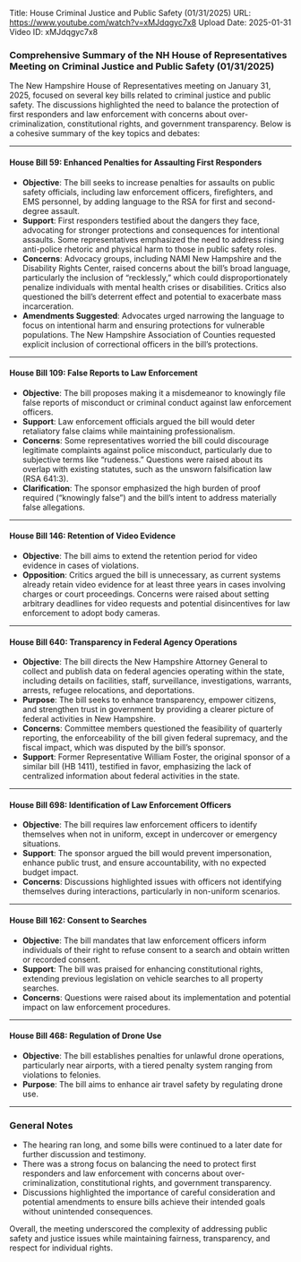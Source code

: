 Title: House Criminal Justice and Public Safety (01/31/2025)
URL: https://www.youtube.com/watch?v=xMJdqgyc7x8
Upload Date: 2025-01-31
Video ID: xMJdqgyc7x8

### Comprehensive Summary of the NH House of Representatives Meeting on Criminal Justice and Public Safety (01/31/2025)

The New Hampshire House of Representatives meeting on January 31, 2025, focused on several key bills related to criminal justice and public safety. The discussions highlighted the need to balance the protection of first responders and law enforcement with concerns about over-criminalization, constitutional rights, and government transparency. Below is a cohesive summary of the key topics and debates:

---

#### **House Bill 59: Enhanced Penalties for Assaulting First Responders**
- **Objective**: The bill seeks to increase penalties for assaults on public safety officials, including law enforcement officers, firefighters, and EMS personnel, by adding language to the RSA for first and second-degree assault.
- **Support**: First responders testified about the dangers they face, advocating for stronger protections and consequences for intentional assaults. Some representatives emphasized the need to address rising anti-police rhetoric and physical harm to those in public safety roles.
- **Concerns**: Advocacy groups, including NAMI New Hampshire and the Disability Rights Center, raised concerns about the bill’s broad language, particularly the inclusion of “recklessly,” which could disproportionately penalize individuals with mental health crises or disabilities. Critics also questioned the bill’s deterrent effect and potential to exacerbate mass incarceration.
- **Amendments Suggested**: Advocates urged narrowing the language to focus on intentional harm and ensuring protections for vulnerable populations. The New Hampshire Association of Counties requested explicit inclusion of correctional officers in the bill’s protections.

---

#### **House Bill 109: False Reports to Law Enforcement**
- **Objective**: The bill proposes making it a misdemeanor to knowingly file false reports of misconduct or criminal conduct against law enforcement officers.
- **Support**: Law enforcement officials argued the bill would deter retaliatory false claims while maintaining professionalism.
- **Concerns**: Some representatives worried the bill could discourage legitimate complaints against police misconduct, particularly due to subjective terms like “rudeness.” Questions were raised about its overlap with existing statutes, such as the unsworn falsification law (RSA 641:3).
- **Clarification**: The sponsor emphasized the high burden of proof required (“knowingly false”) and the bill’s intent to address materially false allegations.

---

#### **House Bill 146: Retention of Video Evidence**
- **Objective**: The bill aims to extend the retention period for video evidence in cases of violations.
- **Opposition**: Critics argued the bill is unnecessary, as current systems already retain video evidence for at least three years in cases involving charges or court proceedings. Concerns were raised about setting arbitrary deadlines for video requests and potential disincentives for law enforcement to adopt body cameras.

---

#### **House Bill 640: Transparency in Federal Agency Operations**
- **Objective**: The bill directs the New Hampshire Attorney General to collect and publish data on federal agencies operating within the state, including details on facilities, staff, surveillance, investigations, warrants, arrests, refugee relocations, and deportations.
- **Purpose**: The bill seeks to enhance transparency, empower citizens, and strengthen trust in government by providing a clearer picture of federal activities in New Hampshire.
- **Concerns**: Committee members questioned the feasibility of quarterly reporting, the enforceability of the bill given federal supremacy, and the fiscal impact, which was disputed by the bill’s sponsor.
- **Support**: Former Representative William Foster, the original sponsor of a similar bill (HB 1411), testified in favor, emphasizing the lack of centralized information about federal activities in the state.

---

#### **House Bill 698: Identification of Law Enforcement Officers**
- **Objective**: The bill requires law enforcement officers to identify themselves when not in uniform, except in undercover or emergency situations.
- **Support**: The sponsor argued the bill would prevent impersonation, enhance public trust, and ensure accountability, with no expected budget impact.
- **Concerns**: Discussions highlighted issues with officers not identifying themselves during interactions, particularly in non-uniform scenarios.

---

#### **House Bill 162: Consent to Searches**
- **Objective**: The bill mandates that law enforcement officers inform individuals of their right to refuse consent to a search and obtain written or recorded consent.
- **Support**: The bill was praised for enhancing constitutional rights, extending previous legislation on vehicle searches to all property searches.
- **Concerns**: Questions were raised about its implementation and potential impact on law enforcement procedures.

---

#### **House Bill 468: Regulation of Drone Use**
- **Objective**: The bill establishes penalties for unlawful drone operations, particularly near airports, with a tiered penalty system ranging from violations to felonies.
- **Purpose**: The bill aims to enhance air travel safety by regulating drone use.

---

### **General Notes**
- The hearing ran long, and some bills were continued to a later date for further discussion and testimony.
- There was a strong focus on balancing the need to protect first responders and law enforcement with concerns about over-criminalization, constitutional rights, and government transparency.
- Discussions highlighted the importance of careful consideration and potential amendments to ensure bills achieve their intended goals without unintended consequences.

Overall, the meeting underscored the complexity of addressing public safety and justice issues while maintaining fairness, transparency, and respect for individual rights.